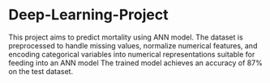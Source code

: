# Deep-Learning-Project
This project aims to predict mortality using ANN model. The dataset is preprocessed to handle missing values, normalize numerical features, and encoding categorical variables into numerical representations suitable for feeding into an ANN model The trained model achieves an accuracy of 87% on the test dataset.
